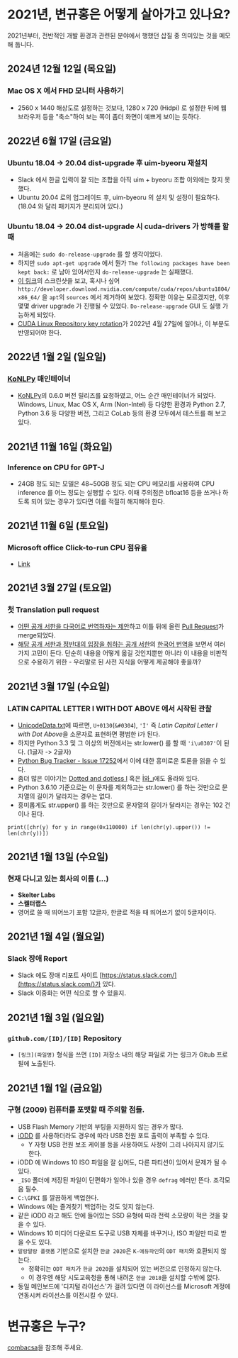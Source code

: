 # 2021년, 변규홍은 어떻게 살아가고 있나요?

2021년부터, 전반적인 개발 환경과 관련된 분야에서 행했던 삽질 중 의미있는 것을 메모해 둡니다.

## 2024년 12월 12일 (목요일)

### Mac OS X 에서 FHD 모니터 사용하기

* 2560 x 1440 해상도로 설정하는 것보다, 1280 x 720 (Hidpi) 로 설정한 뒤에 웹 브라우저 등을 "축소"하여 보는 쪽이 좀더 화면이 예쁘게 보이는 듯하다.

## 2022년 6월 17일 (금요일)

### Ubuntu 18.04 -> 20.04 dist-upgrade 후 uim-byeoru 재설치

* Slack 에서 한글 입력이 잘 되는 조합을 아직 uim + byeoru 조합 이외에는 찾지 못했다.
* Ubuntu 20.04 로의 업그레이드 후, uim-byeoru 의 설치 및 설정이 필요하다. (18.04 와 달리 패키지가 분리되어 있다.)

### Ubuntu 18.04 -> 20.04 dist-upgrade 시 cuda-drivers 가 방해를 할 때

* 처음에는 `sudo do-release-upgrade` 를 할 생각이었다.
* 하지만 `sudo apt-get upgrade` 에서 뭔가 `The following packages have been kept back:` 로 남아 있어서인지 `do-release-upgrade` 는 실패했다.
* [이 링크](https://stackoverflow.com/questions/66380789/nvidia-driver-installation-unmet-dependencies)의 스크린샷을 보고, 혹시나 싶어 `http://developer.download.nvidia.com/compute/cuda/repos/ubuntu1804/x86_64/` 을 `apt`의 `sources` 에서 제거하여 보았다. 정확한 이유는 모르겠지만, 이후 몇몇 driver upgrade 가 진행될 수 있었다. `Do-release-upgrade` GUI 도 실행 가능하게 되었다.
* [CUDA Linux Repository key rotation](https://forums.developer.nvidia.com/t/notice-cuda-linux-repository-key-rotation/212772)가 2022년 4월 27일에 일어나, 이 부분도 반영되어야 한다.

## 2022년 1월 2일 (일요일)

### [KoNLPy](https://github.com/konlpy/konlpy) 매인테이너

* [KoNLPy](https://github.com/konlpy/konlpy)의 0.6.0 버전 릴리즈를 요청하였고, 어느 순간 매인테이너가 되었다. Windows, Linux, Mac OS X, Arm (Non-Intel) 등 다양한 환경과 Python 2.7, Python 3.6 등 다양한 버전, 그리고 CoLab 등의 환경 모두에서 테스트를 해 보고 있다. 

## 2021년 11월 16일 (화요일)

### Inference on CPU for GPT-J

* 24GB 정도 되는 모델은 48~50GB 정도 되는 CPU 메모리를 사용하여 CPU inference 를 어느 정도는 실행할 수 있다. 이때 주의점은 bfloat16 등을 쓰거나 하도록 되어 있는 경우가 있다면 이를 적절히 해지해야 한다. 


## 2021년 11월 6일 (토요일)

### Microsoft office Click-to-run CPU 점유율

* [Link](https://answers.microsoft.com/en-us/msoffice/forum/all/microsoft-office-click-to-run-process-running-with/c88b90d6-0805-408d-a7bd-47ef8cf31f24)

## 2021년 3월 27일 (토요일)

### 첫 Translation pull request

* [어떤 공개 서한을 다국어로 번역하자는 제안](https://github.com/rms-open-letter/rms-open-letter.github.io/issues/1186)하고 이틀 뒤에 올린 [Pull Request](https://github.com/rms-open-letter/rms-open-letter.github.io/pull/2443)가 merge되었다.
* [해당 공개 서한과 정반대의 입장을 취하는 공개 서한](https://github.com/rms-support-letter/rms-support-letter.github.io)의 [한국어 번역](https://rms-support-letter.github.io/index-ko.html)을 보면서 여러 가지 고민이 든다. 단순히 내용을 어떻게 옮길 것인지뿐만 아니라 이 내용을 비판적으로 수용하기 위한 - 우리말로 된 사전 지식을 어떻게 제공해야 좋을까?

## 2021년 3월 17일 (수요일)

### LATIN CAPITAL LETTER I WITH DOT ABOVE 에서 시작된 관찰

* [UnicodeData.txt](https://www.unicode.org/Public/UCD/latest/ucd/UnicodeData.txt)에 따르면, `U+0130`(`&#0304`), `'İ'` 즉 *Latin Capital Letter I with Dot Above*을 소문자로 표현하면 평범한 i가 된다.
* 하지만 Python 3.3 및 그 이상의 버전에서는 str.lower() 를 할 때 `'i\u0307'`이 된다. (1글자 -> 2글자)
* [Python Bug Tracker - Issue 17252](https://bugs.python.org/issue17252)에서 이에 대한 흥미로운 토론을 읽을 수 있다. 
* 좀더 많은 이야기는 [Dotted and dotless I](https://en.wikipedia.org/wiki/Dotted_and_dotless_I) 혹은 [İ와_ı](https://ko.wikipedia.org/wiki/%C4%B0%EC%99%80_%C4%B1)에도 올라와 있다.
* Python 3.6.10 기준으로는 이 문자를 제외하고는 str.lower() 를 하는 것만으로 문자열의 길이가 달라지는 경우는 없다.
* 흥미롭게도 str.upper() 를 하는 것만으로 문자열의 길이가 달라지는 경우는 102 건이나 된다.

```
print([chr(y) for y in range(0x110000) if len(chr(y).upper()) != len(chr(y))])
```

## 2021년 1월 13일 (수요일)

### 현재 다니고 있는 회사의 이름 (...)

* **Skelter Labs**
* **스켈터랩스**
* 영어로 쓸 때 띄어쓰기 포함 12글자, 한글로 적을 때 띄어쓰기 없이 5글자이다.

## 2021년 1월 4일 (월요일)

### Slack 장애 Report

* Slack 에도 장애 리포트 사이트 [https://status.slack.com/](https://status.slack.com/)가 있다.
* Slack 이중화는 어떤 식으로 할 수 있을지.

## 2021년 1월 3일 (일요일)

### `github.com/[ID]/[ID]` Repository 

* `[링크](파일명)` 형식을 쓰면 `[ID]` 저장소 내의 해당 파일로 가는 링크가 Gitub 프로필에 노출된다.

## 2021년 1월 1일 (금요일)

### 구형 (2009) 컴퓨터를 포맷할 때 주의할 점들.

* USB Flash Memory 기반의 부팅을 지원하지 않는 경우가 많다.
* [iODD](iODD.md) 를 사용하더라도 경우에 따라 USB 전원 포트 출력이 부족할 수 있다.
  * Y 자형 USB 전원 보조 케이블 등을 사용하여도 사정이 그리 나아지지 않기도 한다.
* iODD 에 Windows 10 ISO 파일을 잘 심어도, 다른 파티션이 있어서 문제가 될 수 있다.
* `_ISO` 폴더에 저장된 파일이 단편화가 일어나 있을 경우 `defrag` 에러만 뜬다. 조각모음 필수.
* `C:\GPKI` 를 깔끔하게 백업한다.
* Windows 에는 즐겨찾기 백업하는 것도 잊지 않는다.
* 같은 iODD 라고 해도 안에 들어있는 SSD 유형에 따라 전력 소모량이 적은 것을 찾을 수 있다.
* Windows 10 미디어 다운로드 도구로 USB 자체를 바꾸거나, ISO 파일만 따로 받을 수도 있다.
* `말랑말랑 플랫폼` 기반으로 설치한 `한글 2020`은 `K-에듀파인`의 `ODT 패치`와 호환되지 않는다.
  * 정확히는 `ODT 패치`가 `한글 2020`을 설치되어 있는 버전으로 인정하지 않는다.
  * 이 경우엔 해당 시도교육청을 통해 내려온 `한글 2018`을 설치할 수밖에 없다.
* 동일 메인보드에 '디지털 라이선스'가 걸려 있다면 이 라이선스를 Microsoft 계정에 연동시켜 라이선스를 이전시킬 수 있다.
 
# 변규홍은 누구?

[combacsa](https://github.com/combacsa)을 참조해 주세요.
